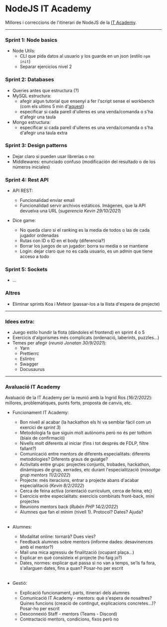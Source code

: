 # NodeJS IT Academy

Millores i correccions de l'itinerari de NodeJS de la [IT Academy](https://www.barcelonactiva.cat/es/itacademy).

___________________________

### Sprint 1: Node basics

- Node Utils:
    - CLI que pida datos al usuario y los guarde en un json (estilo `npm init`)
    - Separar ejercicios nivel 2

### Sprint 2: Databases

- Queries antes que estructura (?)
- MySQL estructura:
    - afegir algun tutorial que ensenyi a fer l'script sense el workbench (com els ultims 5 min d'[aquest](https://www.youtube.com/watch?v=YkrtjGD9IHU))
    - especificar si cada parell d'ulleres es una venda/comanda o s'ha d'afegir una taula
- Mongo estructura:
    - especificar si cada parell d'ulleres es una venda/comanda o s'ha d'afegir una taula extra

### Sprint 3: Design patterns

- Dejar claro si pueden usar librerías o no
- Middlewares: enunciado confuso (modificación del resultado o de los números iniciales)

### Sprint 4: Rest API

- API REST: 
    - Funcionalidad enviar email
    - Funcionalidad servir archivos estáticos. Imágenes, que la API devuelva una URL (_sugerencia Kevin 29/10/2021_)

- Dice game: 
    - No queda claro si el ranking es la media de todos o las de cada jugador ordenadas
    - Rutas con ID o ID en el body (diferencia?)
    - Borrar los juegos de un jugador: borra su media o se mantiene
    - Login: dejar claro que no es cada usuario, es un admin que tiene acceso a todo

### Sprint 5: Sockets

- ...

### Altres

- Eliminar sprints Koa i Meteor (passar-los a la llista d'espera de projecte)

__________________________

### Idees extra:

- Juego estilo hundir la flota (dándoles el frontend) en sprint 4 o 5
- Exercicis d'algorismes més complicats (ordenació, laberints, puzzles...)
- Temes per afegir (_reunió Jonatan 30/9/2021_):
    - Yarn
    - Prettierrc
    - Eslintrc
    - Swagger
    - Docusaurus

__________________________

### Avaluació IT Academy

Avaluació de la IT Academy per la reunió amb la Ingrid Ros (_16/2/2022_): millores, problemàtiques, punts forts, proposta de canvis, etc.

- Funcionament IT Academy:
    - Bon nivell al acabar (la hackathon els hi va semblar fàcil com un exercici de _sprint 3_)
    - Metodologia fa que siguin molt autònoms però no és per tothom (biaix de confirmació)
    - Nivells molt diferents al iniciar (fins i tot després de FDLP, filtre fallant?)
    - Comunicació entre mentors de diferents especialitats: diferents metodologies? Diferents graus de guiatge?
    - Activitats entre grups: projectes conjunts, trobades, hackathon, dinàmiques de grup, xerrades, etc durant l'especialització (_missatge grup mentors 11/2/2022_)
    - Projecte: més iteracions, entrar a projecte abans d'acabar especialitació (_Kevin 8/2/2022_)
    - Cerca de feina activa (orientació currículum, cerca de feina, etc)
    - Exercicis entre especialitats: exercicis combinats front-back, mini projectes
    - Reunions mentors back (_Rubén PHP 14/2/2022_)
    - Alumnes que fan el mínim (nivell 1). Protocol? Dates? Ajuda?
    
    <br>

- Alumnes:
    - Modalitat online: tornarà? Dues vies? 
    - Feedback alumnes sobre mentors (informe dades: desavinences amb el mentor?)
    - Mail una mica agressiu de finalització (ocupant plaça...)
    - Explicar en què consisteix el projecte (ho faig jo?)
    - Dates, normes: explicar què passa si no van a temps, se'ls fa fora, s'allarguen dates, fins a quan? Posar-ho per escrit

    <br>

- Gestió:
    - Explicació funcionament, parts, itinerari dels alumnes
    - Comunicació IT Academy - mentors: què s'espera de nosaltres? Quines funcions (creació de contingut, explicacions concretes...)? Posar-ho per escrit
    - Desconnexió Staff - mentors (Teams - Discord)
    - Contractació mentors, condicions, fixos però no